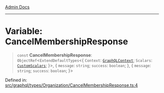[Admin Docs](/)

***

# Variable: CancelMembershipResponse

> `const` **CancelMembershipResponse**: `ObjectRef`\<`ExtendDefaultTypes`\<\{ `Context`: [`GraphQLContext`](../../../../context/type-aliases/GraphQLContext.md); `Scalars`: [`CustomScalars`](../../../../scalars/type-aliases/CustomScalars.md); \}\>, \{ `message`: `string`; `success`: `boolean`; \}, \{ `message`: `string`; `success`: `boolean`; \}\>

Defined in: [src/graphql/types/Organization/CancelMembershipResponse.ts:4](https://github.com/gautam-divyanshu/talawa-api/blob/22f85ff86fcf5f38b53dcdb9fe90ab33ea32d944/src/graphql/types/Organization/CancelMembershipResponse.ts#L4)
